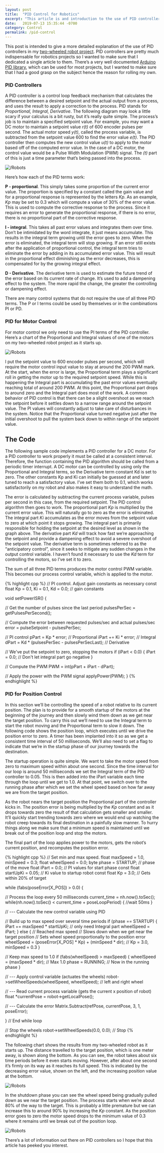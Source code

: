 ```yaml
---
layout: post
title:  "PID Control for Robotics"
excerpt: "This article is and introduction to the use of PID controllers in robotics."
date:   2019-07-13 15:35:44 -0700
category: Control
permalink: /pid-control
---
```

This post is intended to give a more detailed explanation of the use of PID controllers in my [two-wheeled robot project](twr-model-part1). PID controllers are pretty much indispensable for robotics projects so I wanted to make sure that I dedicated a single article to them.  There’s a very well documented [Arduino PID library](https://playground.arduino.cc/Code/PIDLibrary/), which can be used for most projects, but I wanted to make sure that I had a good grasp on the subject hence the reason for rolling my own.

### PID Controllers

A PID controller is a control loop feedback mechanism that calculates the difference between a desired setpoint and the actual output from a process, and uses the result to apply a correction to the process.  PID stands for *Proportional, Integral, Derivative*.  The following diagram may look a little scary if your calculus is a bit rusty, but it’s really quite simple. The process’s job is to maintain a specified setpoint value.  For example, you may want a DC motor to maintain a setpoint value *r(t)* of 600 encoder pulses per second.  The actual motor speed *y(t)*, called the process variable, is subtracted from the setpoint value 600 to find the error value *e(t)*.  The PID controller then computes the new control value *u(t)* to apply to the motor based off of the computed error value.  In the case of a DC motor, the control value would be a Pulse Width Modulation (PWM) signal.  The *(t)* part of this is just a time parameter that’s being passed into the process.

![/Robots]({{site.url}}{{site.baseurl}}/assets/images/Control-Theory-Slides.006.jpeg)

Here’s how each of the PID terms work:

**P - proportional**.  This simply takes some proportion of the current error value.  The proportion is specified by a constant called the gain value and for a proportional response is represented by the letters *Kp*.  As an example, *Kp* may be set to 0.3 which will compute a value of 30% of the error value.  This is used to compute the corrective response to the process.  Since it requires an error to generate the proportional response, if there is no error, there is no proportional part of the corrective response.

**I - integral**.  This takes all past error values and integrates them over time.  Don’t be intimidated by the word integrate, it just means accumulate.  This results in the integral term growing until the error goes to zero.  When the error is eliminated, the integral term will stop growing.  If an error still exists after the application of proportional control, the integral term tries to eliminate the error by adding in its accumulated error value. This will result in the proportional effect diminishing as the error decreases, this is compensated for by the growing integral effect. 

**D - Derivative**.  The derivative term is used to estimate the future trend of the error based on its current rate of change.  It’s used to add a dampening effect to the system. The more rapid the change, the greater the controlling or dampening effect.

There are many control systems that do not require the use of all three PID terms.  The P or I terms could be used by themselves or in the combinations PI or PD.

### PID for Motor Control

For motor control we only need to use the PI terms of the PID controller.  Here’s a chart of the Proportional and Integral values of one of the motors on my two-wheeled robot project as it starts up. 

![/Robots]({{site.url}}{{site.baseurl}}/assets/images/Control-Theory-Slides.017.jpeg)

I put the setpoint value to 600 encoder pulses per second, which will require the motor control input value to stay at around the 200 PWM mark.  At the start, when the error is large, the Proportional term plays a significant roll in getting the motor up to the required setpoint speed.  While this is happening the Integral part is accumulating the past error values eventually reaching total of around 200 PWM.  At this point, the Proportional part drops to around zero and the Integral part does most of the work.  A common behavior of PID control is that there can be a slight overshoot as we reach the setpoint before it settles down to a narrow range around the setpoint value.  The Pl values will constantly adjust to take care of disturbances in the system.  Notice that the Proportional value turned negative just after the initial overshoot to pull the system back down to within range of the setpoint value.

## The Code

The following sample code implements a PID controller for a DC motor.  For a PID controller to work properly it must be called at a consistent interval.  Therefore, the function containing the PID algorithm should be called from a periodic timer interrupt.  A DC motor can be controlled by using only the Proportional and Integral terms, so the Derivative term constant Kd is set to zero.  The other constants Kp and Ki can initially be guessed at and later tuned to reach a satisfactory value.  I’ve set them both to 0.1, which works satisfactorily on my robot and also makes it easy to understand the math. 

The error is calculated by subtracting the current process variable, pulses per second in this case, from the required setpoint.  The PID control algorithm then goes to work.  The proportional part *Kp* is multiplied by the current error value.  This will naturally go to zero as the error is eliminated.  The integral part *Ki* accumulates as the error moves from the setpoint value to zero at which point it stops growing.  The integral part is primarily responsible for holding the setpoint at the desired level as shown in the graph above.  The derivative part *Kd* will track how fast we’re approaching the setpoint and provide a dampening effect to avoid a severe overshoot of the setpoint value.  The derivative term is sometimes referred to as the “anticipatory control”, since it seeks to mitigate any sudden changes in the output control variable.  I haven’t found it necessary to use the *Kd* term for controlling the motors, so I’ve set it to zero.

The sum of all three PID terms produces the motor control PWM variable.  This becomes our process control variable, which is applied to the motor.

{% highlight cpp %}
 // PI control. Adjust gain constants as necessary
const float Kp = 0.1, Ki = 0.1, Kd = 0.0; // gain constants

void setPowerISR() {
  
  // Get the number of pulses since the last period 
  pulsesPerSec = getPulsesPerSecond();

  // Compute the error between requested pulses/sec and actual pulses/sec
  error = pulseSetpoint - pulsesPerSec; 
  
  // PI control
  pPart = Kp * error; // Proportional
  iPart += Ki * error; // Integral
  dPart = Kd * (pulsesPerSec - pulsesPerSecLast); // Derivative

  // We've put the setpoint to zero, stopping the motors
  if (iPart < 0.0) { 
    iPart = 0.0; // Don't let integral part go negative
  }

  // Compute the PWM
  PWM = int(pPart + iPart - dPart);
 
  // Apply the power with the PWM signal
  applyPower(PWM);
}
{% endhighlight %}

### PID for Position Control

In this section we’ll be controlling the speed of a robot relative to its current position.  The plan is to provide for a smooth startup of the motors at the beginning of the journey and then slowly wind them down as we get near the target position.  To carry this out we’ll need to use the Integral term to start the robot moving and the Proportional term to slow it down.  The following code shows the position loop, which executes until we drive the position error to zero.  A timer has been implanted into it so as we get a consistent time interval of 50 milliseconds.  We’ll also need to set a flag to indicate that we’re in the startup phase of our journey towards the destination.

The startup operation is quite simple.  We want to take the motor speed from zero to maximum speed within about one second.  Since the time interval for our loop is around 50 milliseconds we set the Integral term of the PID controller to 0.05.  This is then added into the iPart variable each time through the loop until we get to 1.0.  At that point, we switch over to the running phase after which we set the wheel speed based on how far away we are from the target position.

As the robot nears the target position the Proportional part of the controller kicks in.  The position error is being multiplied by the *Kp* constant and as it drops towards zero the result of that calculation gets smaller and smaller.  It’ll quickly start trending towards zero where we would end up watching the robot creep towards its final destination in a painfully slow manner.  To hurry things along we make sure that a minimum speed is maintained until we break out of the position loop and stop the motors.

The final part of the loop applies power to the motors, gets the robot’s current position, and recomputes the position error.

{% highlight cpp %}
// Set min and max speed.
float maxSpeed = 1.0, minSpeed = 0.3;
float wheelSpeed = 0.0;
byte phase = STARTUP; // phase of the move
float iPart = 0.0; // PI values for start phase
const float startUpKi = 0.05;  // Ki value to startup robot
const float Kp = 3.0; // Gets within 20% of target

while (fabs(poseError[X_POS]) > 0.0) {

  // Process the loop every 50 milliseconds
  current_time = nh.now().toSec();
  while(nh.now().toSec() < current_time + poseLoopPeriod) {
      //wait 50ms
  }
  
  // --- Calculate the new control variable using PID
  
  // Build up to max speed over several time periods
  if (phase == STARTUP) {
    iPart += maxSpeed * startUpKi; // only need Integral part
    wheelSpeed = iPart;
  } 
  else { // Reached max speed
    // Slows down when we get near the target position
    // Sets wheel speed proportionally to the position error
    wheelSpeed = (poseError[X_POS] * Kp) + (minSpeed * dir); // Kp = 3.0, minSpeed = 0.3
  }    

  // Keep max speed to 1.0
  if (fabs(wheelSpeed) > maxSpeed) { 
    wheelSpeed = (maxSpeed * dir); // Max 1.0
    phase = RUNNING; // Now in the running phase
  } 

  // --- Apply control variable (actuates the wheels) 
  robot->setWheelSpeeds(wheelSpeed, wheelSpeed); // left and right wheel

  // --- Read current process variable (gets the current x position of robot)
  float *currentPose = robot->getLocalPose();

  // --- Calculate the error
  Matrix.Subtract(refPose, currentPose, 3, 1, poseError);
  
} // End while loop

// Stop the wheels
robot->setWheelSpeeds(0.0, 0.0);  // Stop 
{% endhighlight %}

The following chart shows the results from my two-wheeled robot as it starts up.  The distance travelled to the target position, which is one meter away, is shown along the bottom.  As you can see, the robot takes about six time periods before it even starts moving.  However, after about one second it’s firmly on its way as it reaches its full speed.  This is indicated by the decreasing error value, shown on the left, and the increasing position value at the bottom.

![/Robots]({{site.url}}{{site.baseurl}}/assets/images/Control-Theory-Slides.018.jpeg)

In the shutdown phase you can see the wheel speed being gradually pulled down as we near the target position.  The process starts when we’re about 80% of the way to the target.  This is probably a little premature but we can increase this to around 90% by increasing the *Kp* constant.  As the position error goes to zero the motor speed drops to the minimum value of 0.3 where it remains until we break out of the position loop.

![/Robots]({{site.url}}{{site.baseurl}}/assets/images/Control-Theory-Slides.019.jpeg)

There’s a lot of information out there on PID controllers so I hope that this article has peeked you interest. 
